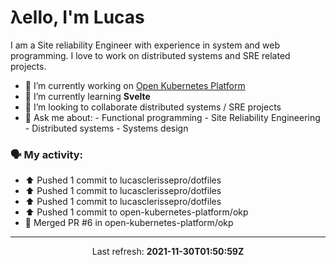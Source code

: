 # λello, I'm Lucas

I am a Site reliability Engineer with experience in system and web programming. I love to work on distributed systems and SRE related projects.

- 🔭 I’m currently working on [Open Kubernetes Platform](https://github.com/open-kubernetes-platform/okp)
- 🌱 I’m currently learning **Svelte**
- 👯 I’m looking to collaborate distributed systems / SRE projects
- 💬 Ask me about:
      - Functional programming
      - Site Reliability Engineering
      - Distributed systems
      - Systems design

### 🗣 My activity:

* ⬆️ Pushed 1 commit to lucasclerissepro/dotfiles
* ⬆️ Pushed 1 commit to lucasclerissepro/dotfiles
* ⬆️ Pushed 1 commit to lucasclerissepro/dotfiles
* ⬆️ Pushed 1 commit to open-kubernetes-platform/okp
* 🎉 Merged PR #6 in open-kubernetes-platform/okp
---

<p align="center">
  Last refresh: 
  <b>2021-11-30T01:50:59Z</b>
</p>
